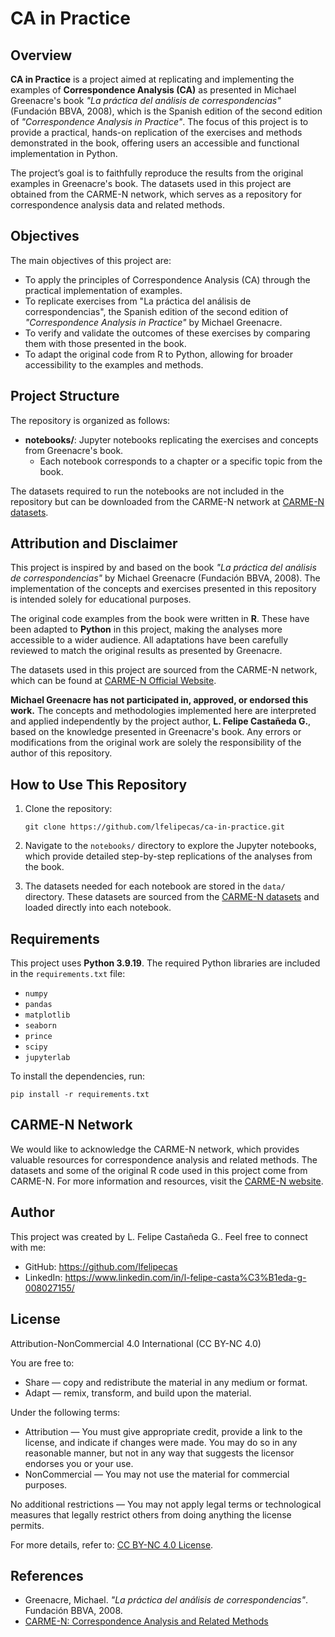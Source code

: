 # CA in Practice

## Overview

**CA in Practice** is a project aimed at replicating and implementing the examples of **Correspondence Analysis (CA)** as presented in Michael Greenacre's book *"La práctica del análisis de correspondencias"* (Fundación BBVA, 2008), which is the Spanish edition of the second edition of *"Correspondence Analysis in Practice"*. The focus of this project is to provide a practical, hands-on replication of the exercises and methods demonstrated in the book, offering users an accessible and functional implementation in Python.

The project’s goal is to faithfully reproduce the results from the original examples in Greenacre's book. The datasets used in this project are obtained from the CARME-N network, which serves as a repository for correspondence analysis data and related methods.

## Objectives

The main objectives of this project are:
- To apply the principles of Correspondence Analysis (CA) through the practical implementation of examples.
- To replicate exercises from "La práctica del análisis de correspondencias", the Spanish edition of the second edition of *"Correspondence Analysis in Practice"* by Michael Greenacre.
- To verify and validate the outcomes of these exercises by comparing them with those presented in the book.
- To adapt the original code from R to Python, allowing for broader accessibility to the examples and methods.

## Project Structure

The repository is organized as follows:

- **notebooks/**: Jupyter notebooks replicating the exercises and concepts from Greenacre's book.
  - Each notebook corresponds to a chapter or a specific topic from the book.
  
The datasets required to run the notebooks are not included in the repository but can be downloaded from the CARME-N network at [CARME-N datasets](http://www.carme-n.org/?sec=data2).

## Attribution and Disclaimer

This project is inspired by and based on the book *"La práctica del análisis de correspondencias"* by Michael Greenacre (Fundación BBVA, 2008). The implementation of the concepts and exercises presented in this repository is intended solely for educational purposes.

The original code examples from the book were written in **R**. These have been adapted to **Python** in this project, making the analyses more accessible to a wider audience. All adaptations have been carefully reviewed to match the original results as presented by Greenacre.

The datasets used in this project are sourced from the CARME-N network, which can be found at [CARME-N Official Website](http://www.carme-n.org).

**Michael Greenacre has not participated in, approved, or endorsed this work.** The concepts and methodologies implemented here are interpreted and applied independently by the project author, **L. Felipe Castañeda G.**, based on the knowledge presented in Greenacre's book. Any errors or modifications from the original work are solely the responsibility of the author of this repository.

## How to Use This Repository

1. Clone the repository:

   ```
   git clone https://github.com/lfelipecas/ca-in-practice.git
   ```

2. Navigate to the `notebooks/` directory to explore the Jupyter notebooks, which provide detailed step-by-step replications of the analyses from the book.

3. The datasets needed for each notebook are stored in the `data/` directory. These datasets are sourced from the [CARME-N datasets](http://www.carme-n.org/?sec=data2) and loaded directly into each notebook.

## Requirements

This project uses **Python 3.9.19**. The required Python libraries are included in the `requirements.txt` file:

- `numpy`
- `pandas`
- `matplotlib`
- `seaborn`
- `prince`
- `scipy`
- `jupyterlab`

To install the dependencies, run:

```
pip install -r requirements.txt
```

## CARME-N Network

We would like to acknowledge the CARME-N network, which provides valuable resources for correspondence analysis and related methods. The datasets and some of the original R code used in this project come from CARME-N. For more information and resources, visit the [CARME-N website](http://www.carme-n.org).

## Author

This project was created by L. Felipe Castañeda G.. Feel free to connect with me:
- GitHub: https://github.com/lfelipecas
- LinkedIn: https://www.linkedin.com/in/l-felipe-casta%C3%B1eda-g-008027155/

## License

Attribution-NonCommercial 4.0 International (CC BY-NC 4.0)

You are free to:
- Share — copy and redistribute the material in any medium or format.
- Adapt — remix, transform, and build upon the material.

Under the following terms:
- Attribution — You must give appropriate credit, provide a link to the license, and indicate if changes were made. You may do so in any reasonable manner, but not in any way that suggests the licensor endorses you or your use.
- NonCommercial — You may not use the material for commercial purposes.

No additional restrictions — You may not apply legal terms or technological measures that legally restrict others from doing anything the license permits.

For more details, refer to: [CC BY-NC 4.0 License](https://creativecommons.org/licenses/by-nc/4.0/).

## References

- Greenacre, Michael. *"La práctica del análisis de correspondencias"*. Fundación BBVA, 2008.
- [CARME-N: Correspondence Analysis and Related Methods](http://www.carme-n.org)